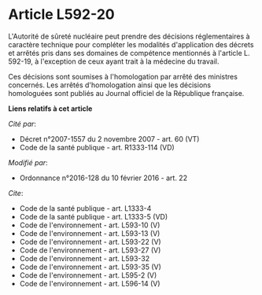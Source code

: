 # Article L592-20

L'Autorité de sûreté nucléaire peut prendre des décisions réglementaires à caractère technique pour compléter les modalités
d'application des décrets et arrêtés pris dans ses domaines de compétence mentionnés à l'article L. 592-19, à l'exception de
ceux ayant trait à la médecine du travail. 

Ces décisions sont soumises à l'homologation par arrêté des ministres concernés. Les arrêtés d'homologation ainsi que les
décisions homologuées sont publiés au Journal officiel de la République française.

**Liens relatifs à cet article**

_Cité par_:

  - Décret n°2007-1557 du 2 novembre 2007 - art. 60 (VT)
  - Code de la santé publique - art. R1333-114 (VD)

_Modifié par_:

  - Ordonnance n°2016-128 du 10 février 2016 - art. 22

_Cite_:

  - Code de la santé publique - art. L1333-4
  - Code de la santé publique - art. L1333-5 (VD)
  - Code de l'environnement - art. L593-10 (V)
  - Code de l'environnement - art. L593-13 (V)
  - Code de l'environnement - art. L593-22 (V)
  - Code de l'environnement - art. L593-27 (V)
  - Code de l'environnement - art. L593-32
  - Code de l'environnement - art. L593-35 (V)
  - Code de l'environnement - art. L595-2 (V)
  - Code de l'environnement - art. L596-14 (V)
